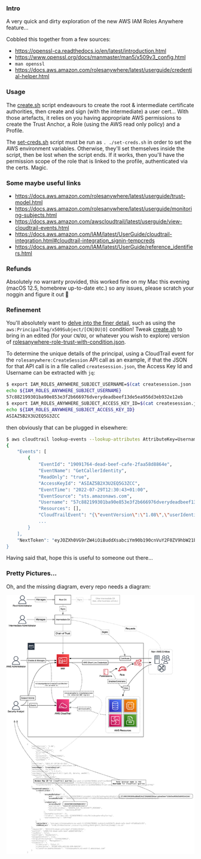 ### Intro
A very quick and dirty exploration of the new AWS IAM Roles Anywhere feature...

Cobbled this together from a few sources:
* https://openssl-ca.readthedocs.io/en/latest/introduction.html
* https://www.openssl.org/docs/manmaster/man5/x509v3_config.html
* `man openssl`
* https://docs.aws.amazon.com/rolesanywhere/latest/userguide/credential-helper.html

### Usage
The [create.sh](./create.sh) script endeavours to create the root & intermediate certificate authorities, then create and sign (with the intermediate) a user cert... With those artefacts, it relies on you having appropriate AWS permissions to create the Trust Anchor, a Role (using the AWS read only policy) and a Profile.

The [set-creds.sh](./set-creds.sh) script must be run as `. ./set-creds.sh` in order to set the AWS environment variables. Otherwise, they'll set themselves inside the script, then be lost when the script ends. If it works, then you'll have the permission scope of the role that is linked to the profile, authenticated via the certs. Magic.

### Some maybe useful links
* https://docs.aws.amazon.com/rolesanywhere/latest/userguide/trust-model.html
* https://docs.aws.amazon.com/rolesanywhere/latest/userguide/monitoring-subjects.html
* https://docs.aws.amazon.com/awscloudtrail/latest/userguide/view-cloudtrail-events.html
* https://docs.aws.amazon.com/IAM/latest/UserGuide/cloudtrail-integration.html#cloudtrail-integration_signin-tempcreds
* https://docs.aws.amazon.com/IAM/latest/UserGuide/reference_identifiers.html

### Refunds
Absolutely no warranty provided, this worked fine on my Mac this evening (macOS 12.5, homebrew up-to-date etc.) so any issues, please scratch your noggin and figure it out 🖖

### Refinement
You'll absolutely want to [delve into the finer detail](https://docs.aws.amazon.com/rolesanywhere/latest/userguide/trust-model.html#trust-policy "AWS IAM Roles Anywhere Trust Model docs"), such as using the `aws:PrincipalTag/x509Subject/[CN|OU|O]` condition! Tweak [create.sh](./create.sh) to bring in an edited (for your `CN`/`OU`, or whatever you wish to explore) version of [rolesanywhere-role-trust-with-condition.json](./rolesanywhere-role-trust-with-condition.json).

To determine the unique details of the principal, using a CloudTrail event for the `rolesanywhere:CreateSession` API call as an example, if that the JSON for that API call is in a file called `createsession.json`, the Access Key Id and Username can be extracted with `jq`:

```sh
$ export IAM_ROLES_ANYWHERE_SUBJECT_USERNAME=$(cat createsession.json | jq -r '.responseElements.credentialSet[].assumedRoleUser.arn' | cut -d\/ -f3)
echo ${IAM_ROLES_ANYWHERE_SUBJECT_USERNAME}
57c882199301ba90e853e3f2b666976dverydeadbeef13de5ea956d3eb932e12eb
$ export IAM_ROLES_ANYWHERE_SUBJECT_ACCESS_KEY_ID=$(cat createsession.json | jq -r '.responseElements.credentialSet[].credentials.accessKeyId')
echo ${IAM_ROLES_ANYWHERE_SUBJECT_ACCESS_KEY_ID}
ASIAZ5B2X3U2EQ5G3ZCC
```

then obviously that can be plugged in elsewhere:
```sh
$ aws cloudtrail lookup-events --lookup-attributes AttributeKey=Username,AttributeValue=${IAM_ROLES_ANYWHERE_SUBJECT_USERNAME}
{
    "Events": [
        {
            "EventId": "19091764-dead-beef-cafe-2faa58d8864e",
            "EventName": "GetCallerIdentity",
            "ReadOnly": "true",
            "AccessKeyId": "ASIAZ5B2X3U2EQ5G3ZCC",
            "EventTime": "2022-07-29T12:30:43+01:00",
            "EventSource": "sts.amazonaws.com",
            "Username": "57c882199301ba90e853e3f2b666976dverydeadbeef13de5ea956d3eb932e12eb",
            "Resources": [],
            "CloudTrailEvent": "{\"eventVersion\":\"1.08\",\"userIdentity\":{
            ...
        }
    ],
    "NextToken": "eyJOZXh0VG9rZW4iOiBuddXsabciYm90b190cnVuY2F0ZV9hbW21bnQi0iAxfQ=="
}
```

Having said that, hope this is useful to someone out there...

### Pretty Pictures...
Oh, and the missing diagram, every repo needs a diagram:

![IAM Roles Anywhere](./IAMRolesAnywhere.png)
